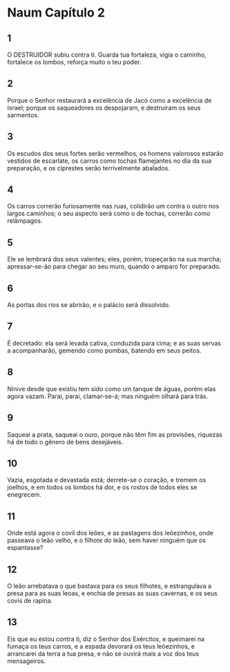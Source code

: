 # Naum Capítulo 2

## 1
O DESTRUIDOR subiu contra ti. Guarda tua fortaleza, vigia o caminho, fortalece os lombos, reforça muito o teu poder.

## 2
Porque o Senhor restaurará a excelência de Jacó como a excelência de Israel; porque os saqueadores os despojaram, e destruíram os seus sarmentos.

## 3
Os escudos dos seus fortes serão vermelhos, os homens valorosos estarão vestidos de escarlate, os carros como tochas flamejantes no dia da sua preparação, e os ciprestes serão terrivelmente abalados.

## 4
Os carros correrão furiosamente nas ruas, colidirão um contra o outro nos largos caminhos; o seu aspecto será como o de tochas, correrão como relâmpagos.

## 5
Ele se lembrará dos seus valentes; eles, porém, tropeçarão na sua marcha; apressar-se-ão para chegar ao seu muro, quando o amparo for preparado.

## 6
As portas dos rios se abrirão, e o palácio será dissolvido.

## 7
É decretado: ela será levada cativa, conduzida para cima; e as suas servas a acompanharão, gemendo como pombas, batendo em seus peitos.

## 8
Nínive desde que existiu tem sido como um tanque de águas, porém elas agora vazam. Parai, parai, clamar-se-á; mas ninguém olhará para trás.

## 9
Saqueai a prata, saqueai o ouro, porque não têm fim as provisões, riquezas há de todo o gênero de bens desejáveis.

## 10
Vazia, esgotada e devastada está; derrete-se o coração, e tremem os joelhos, e em todos os lombos há dor, e os rostos de todos eles se enegrecem.

## 11
Onde está agora o covil dos leões, e as pastagens dos leõezinhos, onde passeava o leão velho, e o filhote do leão, sem haver ninguém que os espantasse?

## 12
O leão arrebatava o que bastava para os seus filhotes, e estrangulava a presa para as suas leoas, e enchia de presas as suas cavernas, e os seus covis de rapina.

## 13
Eis que eu estou contra ti, diz o Senhor dos Exércitos, e queimarei na fumaça os teus carros, e a espada devorará os teus leõezinhos, e arrancarei da terra a tua presa, e não se ouvirá mais a voz dos teus mensageiros.

